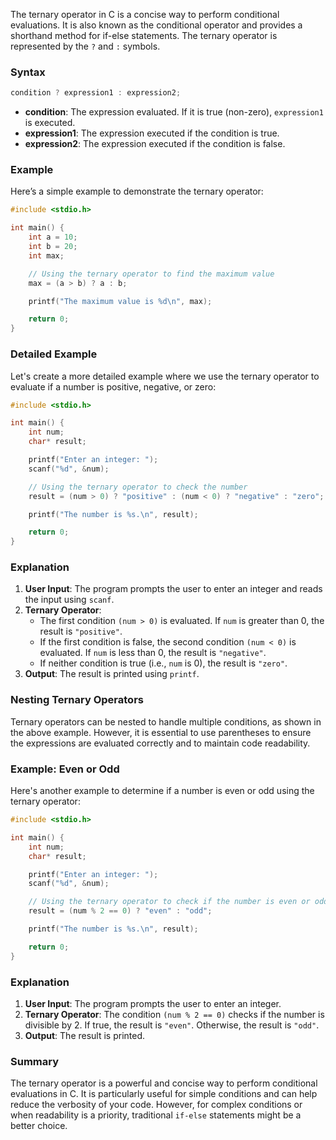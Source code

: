 The ternary operator in C is a concise way to perform conditional evaluations. It is also known as the conditional operator and provides a shorthand method for if-else statements. The ternary operator is represented by the `?` and `:` symbols.

### Syntax

```c
condition ? expression1 : expression2;
```

- **condition**: The expression evaluated. If it is true (non-zero), `expression1` is executed.
- **expression1**: The expression executed if the condition is true.
- **expression2**: The expression executed if the condition is false.

### Example

Here’s a simple example to demonstrate the ternary operator:

```c
#include <stdio.h>

int main() {
    int a = 10;
    int b = 20;
    int max;

    // Using the ternary operator to find the maximum value
    max = (a > b) ? a : b;

    printf("The maximum value is %d\n", max);

    return 0;
}
```

### Detailed Example

Let's create a more detailed example where we use the ternary operator to evaluate if a number is positive, negative, or zero:

```c
#include <stdio.h>

int main() {
    int num;
    char* result;

    printf("Enter an integer: ");
    scanf("%d", &num);

    // Using the ternary operator to check the number
    result = (num > 0) ? "positive" : (num < 0) ? "negative" : "zero";

    printf("The number is %s.\n", result);

    return 0;
}
```

### Explanation

1. **User Input**: The program prompts the user to enter an integer and reads the input using `scanf`.
2. **Ternary Operator**:
   - The first condition `(num > 0)` is evaluated. If `num` is greater than 0, the result is `"positive"`.
   - If the first condition is false, the second condition `(num < 0)` is evaluated. If `num` is less than 0, the result is `"negative"`.
   - If neither condition is true (i.e., `num` is 0), the result is `"zero"`.
3. **Output**: The result is printed using `printf`.

### Nesting Ternary Operators

Ternary operators can be nested to handle multiple conditions, as shown in the above example. However, it is essential to use parentheses to ensure the expressions are evaluated correctly and to maintain code readability.

### Example: Even or Odd

Here's another example to determine if a number is even or odd using the ternary operator:

```c
#include <stdio.h>

int main() {
    int num;
    char* result;

    printf("Enter an integer: ");
    scanf("%d", &num);

    // Using the ternary operator to check if the number is even or odd
    result = (num % 2 == 0) ? "even" : "odd";

    printf("The number is %s.\n", result);

    return 0;
}
```

### Explanation

1. **User Input**: The program prompts the user to enter an integer.
2. **Ternary Operator**: The condition `(num % 2 == 0)` checks if the number is divisible by 2. If true, the result is `"even"`. Otherwise, the result is `"odd"`.
3. **Output**: The result is printed.

### Summary

The ternary operator is a powerful and concise way to perform conditional evaluations in C. It is particularly useful for simple conditions and can help reduce the verbosity of your code. However, for complex conditions or when readability is a priority, traditional `if-else` statements might be a better choice.
